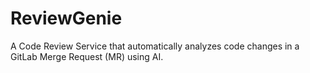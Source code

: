 # ReviewGenie
A Code Review Service that automatically analyzes code changes in a GitLab Merge Request (MR) using AI. 
